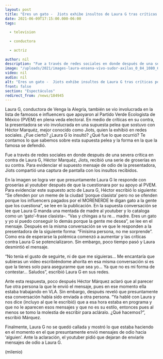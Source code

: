 ```yaml
---
layout: post
title: "Eres un gato -  Jiots exhibe insultos de Laura G tras críticas por PVEM; la conductora de VLA se defiende"
date: 2021-06-09T17:15:00.000-06:00
tags:
  
  - television
  
  - conductora
  
  - actriz
  
author: nil
description: "Fue a través de redes sociales en donde después de una severa crítica en contra de Laura G, Héctor Marquéz, Jiots, recibió una serie de groserías en su contra. "
image: "/uploads/2021/images-laura-ensena-vivo-sudor-axilas_0_84_1080_672.jpg"
video: nil
audio: nil
alt: "Eres un gato -  Jiots exhibe insultos de Laura G tras críticas por PVEM; la conductora de VLA se defiende"
front: false
section: "Espectáculos"
redirect_from: /news/184945
---
```


Laura G, conductora de Venga la Alegría, también se vio involucrada en la lista de famosos e influencers que apoyaron al Partido Verde Ecologista de México (PVEM) en plena veda electoral. En medio de críticas en su contra, la presentadora se vio involucrada en una supuesta pelea que sostuvo con Héctor Marquéz, mejor conocido como Jiots, quien la exhibió en redes sociales. ¿Fue cierto? ¿Laura G lo insultó? ¿Qué fue lo que ocurrió? Te contamos lo que sabemos sobre esta supuesta pelea y la forma en la que la famosa se defendió. 

Fue a través de redes sociales en donde después de una severa crítica en contra de Laura G, Héctor Marquéz, Jiots, recibió una serie de groserías en su contra. Para evidenciar el supuesto mensaje de odio de la presentadora, Jiots compartió una captura de pantalla con los insultos recibidos. 

En la imagen se logra ver que presuntamente Laura G le responde con groserías al youtuber después de que la cuestionara por su apoyo al PVEM. Para evidenciar este supuesto acto de Laura G, Héctor escribió lo siguiente: “Se ofenden por un meme de la ciudad ‘porque clasista’ pero no se ofenden porque los influencers pagados por el MORENERDE le digan gato a la gente que los cuestiona”, se lee en la publicación. 
En la supuesta conversación se lee que Laura G manda una mentada de madre al youtuber y lo cataloga como un ‘gato’–frase clasista–. “Vas y chingas a tu re… madre. Eres un gato y yo sí puedo conseguir lo demás porque la gente me desea”, se lee en el mensaje. 
Después en la misma conversación se ve que le responden a la presentadora de la siguiente forma: “Finísima persona, no me sorprende”. Como era de esperarse la polémica comenzó a aumentar y las críticas contra Laura G se potencializaron. Sin embargo, poco tiempo pasó y Laura desmintió el mensaje. 

“No tenía el gusto de seguirte, ni de que me siguieras… Me encantaría que subieras un video escribiéndome ahorita en esa misma conversación si es que la tienes solo para asegurarme que sea yo… Ya que no es mi forma de contestar… Saludos”, escribió Laura G en sus redes. 

Ante esta respuesta, poco después Héctor Márquez aclaró que al parecer fue otra persona la que le envió el mensaje, pues en ese momento ella estaba trabajando en VLA. Sin embargo, después reveló que presuntamente esa conversación había sido enviada a otra persona. “Ya hablé con Laura y nos dice (incluyo al que le escribió) que a esa hora estaba en programa y que no le aparecen esos mensajes y que no es su estilo, entonces pues al menos se tomo la molestia de escribir para acláralo. ¿Qué hacemos?”, escribió Márquez. 

Finalmente, Laura G no se quedó callada y mostró lo que estaba haciendo en el momento en el que presuntamente envió mensajes de odio hacia ‘alguien’. Ante la aclaración, el youtuber pidió que dejaran de enviarle mensajes de odio a Laura G. 

(milenio)
